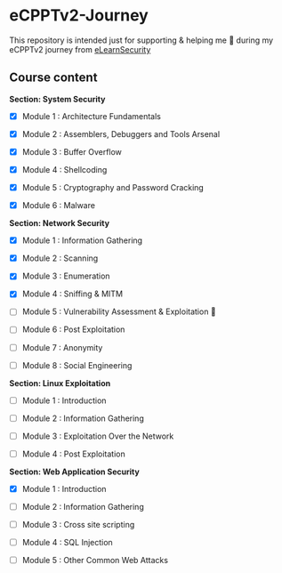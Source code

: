 # eCPPTv2-Journey

This repository is intended just for supporting & helping me :eyes: during my eCPPTv2 journey from [eLearnSecurity](https://www.elearnsecurity.com/course/penetration_testing/)


## Course content

 **Section: System Security**
* [x] Module 1 : Architecture Fundamentals
* [x] Module 2 : Assemblers, Debuggers and Tools Arsenal
* [x] Module 3 : Buffer Overflow  
* [x] Module 4 : Shellcoding  
* [x] Module 5 : Cryptography and Password Cracking 
* [x] Module 6 : Malware 


 **Section: Network Security**
* [x] Module 1 : Information Gathering
* [x] Module 2 : Scanning 
* [x] Module 3 : Enumeration
* [x] Module 4 : Sniffing & MITM 
* [ ] Module 5 : Vulnerability Assessment & Exploitation :pushpin:
* [ ] Module 6 : Post Exploitation
* [ ] Module 7 : Anonymity
* [ ] Module 8 : Social Engineering


 **Section: Linux Exploitation**
* [ ] Module 1 : Introduction
* [ ] Module 2 : Information Gathering
* [ ] Module 3 : Exploitation Over the Network
* [ ] Module 4 : Post Exploitation


 **Section: Web Application Security**
* [x] Module 1 : Introduction
* [ ] Module 2 : Information Gathering
* [ ] Module 3 : Cross site scripting
* [ ] Module 4 : SQL Injection
* [ ] Module 5 : Other Common Web Attacks
    


